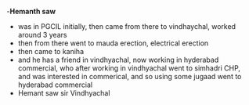 -**Hemanth saw**
- was in PGCIL initially, then came from there to vindhaychal, worked around 3 years
- then from there went to mauda erection, electrical erection
- then came to kaniha
- and he has a friend in vindhyachal, now working in hyderabad commercial, who after working in vindhyachal went to simhadri CHP, and was interested in commerical, and so using some jugaad went to hyderabad commercial
- Hemant saw sir Vindhyachal